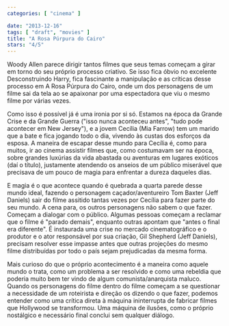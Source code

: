 ```yaml
---
categories: [ "cinema" ]

date: "2013-12-16"
tags: [ "draft", "movies" ]
title: "A Rosa Púrpura do Cairo"
stars: "4/5"
---
```

Woody Allen parece dirigir tantos filmes que seus temas começam a girar em torno do seu próprio processo criativo. Se isso fica óbvio no excelente Desconstruindo Harry, fica fascinante a manipulação e as críticas desse processo em A Rosa Púrpura do Cairo, onde um dos personagens de um filme sai da tela ao se apaixonar por uma espectadora que viu o mesmo filme por várias vezes.

Como isso é possível já é uma ironia por si só. Estamos na época da Grande Crise e da Grande Guerra ("isso nunca aconteceu antes", "tudo pode acontecer em New Jersey"), e a jovem Cecília (Mia Farrow) tem um marido que a bate e fica jogando todo o dia, vivendo às custas dos esforços da esposa. A maneira de escapar desse mundo para Cecília é, como para muitos, ir ao cinema assistir filmes que, como costumavam ser na época, sobre grandes luxúrias da vida abastada ou aventuras em lugares exóticos (daí o título), justamente atendendo os anseios de um público miserável que precisava de um pouco de magia para enfrentar a dureza daqueles dias.

E magia é o que acontece quando é quebrada a quarta parede desse mundo ideal, fazendo o personagem caçador/aventureiro Tom Baxter (Jeff Daniels) sair do filme assitido tantas vezes por Cecília para fazer parte do seu mundo. A cena para, os outros personagens não sabem o que fazer. Começam a dialogar com o público. Algumas pessoas começam a reclamar que o filme é "parado demais", enquanto outras apontam que "antes o final era diferente". É instaurada uma crise no mercado cinematográfico e o produtor e o ator responsável por sua criação, Gil Shepherd (Jeff Daniels), precisam resolver esse impasse antes que outras projeções do mesmo filme distribuídas por todo o país sejam prejudicadas da mesma forma.

Mais curioso do que o próprio acontecimento é a maneira como aquele mundo o trata, como um problema a ser resolvido e como uma rebeldia que poderia muito bem ter vindo de algum comunista/anarquista maluco. Quando os personagens do filme dentro do filme começam a se questionar a necessidade de um roteirista e direção os dizendo o que fazer, podemos entender como uma crítica direta à máquina ininterrupta de fabricar filmes que Hollywood se transformou. Uma máquina de ilusões, como o próprio nostálgico e necessário final conclui sem qualquer diálogo.


